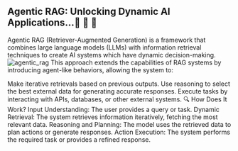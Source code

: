 ## Agentic RAG: Unlocking Dynamic AI Applications...🚀 🚀 🚀 
Agentic RAG (Retriever-Augmented Generation) is a framework that combines large language models (LLMs) with information retrieval techniques to create AI systems which have dynamic decision-making.
![agentic_rag](https://github.com/user-attachments/assets/755fa098-9856-4e39-99cb-f532c4ff0924)
This approach extends the capabilities of RAG systems by introducing agent-like behaviors, allowing the system to:

Make iterative retrievals based on previous outputs.
Use reasoning to select the best external data for generating accurate responses.
Execute tasks by interacting with APIs, databases, or other external systems.
🔍 How Does It Work?
Input Understanding: The user provides a query or task.
Dynamic Retrieval: The system retrieves information iteratively, fetching the most relevant data.
Reasoning and Planning: The model uses the retrieved data to plan actions or generate responses.
Action Execution: The system performs the required task or provides a refined response.
